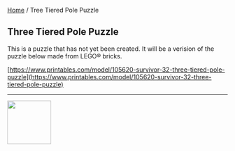 [Home](/) / Tree Tiered Pole Puzzle

<style>@import url("//readme.codeadam.ca/readme.css");</style>

## Three Tiered Pole Puzzle

This is a puzzle that has not yet been created. It will be a verision of the puzzle below made from LEGO&reg; bricks.

[https://www.printables.com/model/105620-survivor-32-three-tiered-pole-puzzle](https://www.printables.com/model/105620-survivor-32-three-tiered-pole-puzzle)

---

<a href="https://codeadam.ca">
<img src="https://cdn.codeadam.ca/images@1.0.0/codeadam-logo-coloured-horizontal.png" width="100">
</a>
